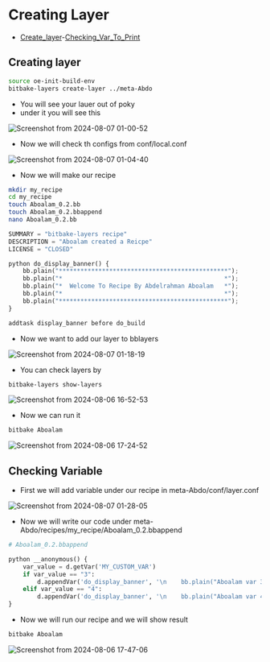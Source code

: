 # Creating Layer

- [Create_layer](https://github.com/Aboalam15/Embedded-Linux/blob/main/EmbeddedLinux/yocto/yocto_create_layer/README.md#creating-layer-1)-[Checking_Var_To_Print](https://github.com/Aboalam15/Embedded-Linux/blob/main/EmbeddedLinux/yocto/yocto_create_layer/README.md#checking-variable)

## Creating layer

```bash
source oe-init-build-env
bitbake-layers create-layer ../meta-Abdo
```
- You will see your lauer out of poky
- under it you will see this

![Screenshot from 2024-08-07 01-00-52](https://github.com/user-attachments/assets/2230fdd9-0c39-48d7-aed2-c8b18f065962)
- Now we will check th configs from conf/local.conf

![Screenshot from 2024-08-07 01-04-40](https://github.com/user-attachments/assets/029805dd-1777-4abd-a959-eab02d4a208a)

- Now we will make our recipe
```bash
mkdir my_recipe
cd my_recipe
touch Aboalam_0.2.bb
touch Aboalam_0.2.bbappend
nano Aboalam_0.2.bb
```
```python
SUMMARY = "bitbake-layers recipe"
DESCRIPTION = "Aboalam created a Reicpe"
LICENSE = "CLOSED"

python do_display_banner() {
    bb.plain("***********************************************");
    bb.plain("*                                             *");
    bb.plain("*  Welcome To Recipe By Abdelrahman Aboalam   *");
    bb.plain("*                                             *");
    bb.plain("***********************************************");
}

addtask display_banner before do_build
```
- Now we want to add our layer to bblayers

![Screenshot from 2024-08-07 01-18-19](https://github.com/user-attachments/assets/f035420b-9825-4ebf-943d-43591d3ffc5a)

- You can check layers by
```bash
bitbake-layers show-layers
```
![Screenshot from 2024-08-06 16-52-53](https://github.com/user-attachments/assets/bb06f4ca-e3c4-4d65-9f3a-cdea8edacc55)


- Now we can run it
```bash
bitbake Aboalam
```
![Screenshot from 2024-08-06 17-24-52](https://github.com/user-attachments/assets/300fd710-8e4b-4ea4-b171-08cc5dcc354f)


## Checking Variable

- First we will add variable under our recipe in meta-Abdo/conf/layer.conf

![Screenshot from 2024-08-07 01-28-05](https://github.com/user-attachments/assets/cf768c0e-05a8-4948-b438-c54006094a72)

- Now we will write our code under meta-Abdo/recipes/my_recipe/Aboalam_0.2.bbappend

```python
# Aboalam_0.2.bbappend

python __anonymous() {
    var_value = d.getVar('MY_CUSTOM_VAR')
    if var_value == "3":
        d.appendVar('do_display_banner', '\n    bb.plain("Aboalam var 3")\n')
    elif var_value == "4":
        d.appendVar('do_display_banner', '\n    bb.plain("Aboalam var 4")\n')
}
```

- Now we will run our recipe and we will show result
```bash
bitbake Aboalam
```

![Screenshot from 2024-08-06 17-47-06](https://github.com/user-attachments/assets/16c657a9-c4e9-4de4-b210-58cbb45d67ba)

